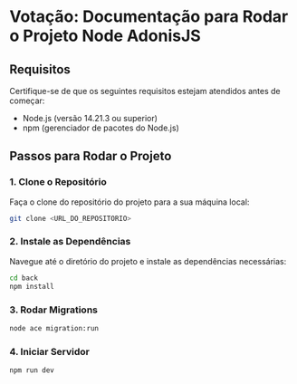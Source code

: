 # Votação: Documentação para Rodar o Projeto Node AdonisJS

## Requisitos
Certifique-se de que os seguintes requisitos estejam atendidos antes de começar:

- Node.js (versão 14.21.3 ou superior)
- npm (gerenciador de pacotes do Node.js)

## Passos para Rodar o Projeto

### 1. Clone o Repositório
Faça o clone do repositório do projeto para a sua máquina local:
```bash
git clone <URL_DO_REPOSITORIO>
```

### 2. Instale as Dependências
Navegue até o diretório do projeto e instale as dependências necessárias:
```bash
cd back
npm install
```

### 3. Rodar Migrations
```bash
node ace migration:run
```

### 4. Iniciar Servidor
```bash
npm run dev
```